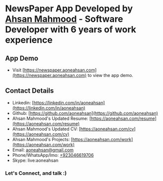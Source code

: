 # NewsPaper App Developed by [Ahsan Mahmood](https://aoneahsan.com) - Software Developer with 6 years of work experience

## App Demo

- Visit [https://newspaper.aoneahsan.com](https://newspaper.aoneahsan.com) to view the app demo.

## Contact Details

- Linkedin: [https://linkedin.com/in/aoneahsan](https://linkedin.com/in/aoneahsan)
- Github: [https://github.com/aoneahsan](https://github.com/aoneahsan)
- Ahsan Mahmood's Updated Resume: [https://aoneahsan.com/resume](https://aoneahsan.com/resume)
- Ahsan Mahmood's Updated CV: [https://aoneahsan.com/cv](https://aoneahsan.com/cv)
- Ahsan Mahmood's Projects: [https://aoneahsan.com/work](https://aoneahsan.com/work)
- Email: [aoneahsan@gmail.com](mailto:aoneahsan@gmail.com)
- Phone/WhatsApp/Imo: [+923046619706](tel:+923046619706)
- Skype: live:aoneahsan

### Let's Connect, and talk :)
